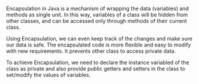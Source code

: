 Encapsulation in Java is a mechanism of wrapping the data (variables) and methods as single unit. In this way, variables of a class will be hidden from other classes, and can be accessed only through methods of their current class.

Using Encapsulation, we can even keep track of the changes and make sure our data is safe. The encapsulated code is more flexible and easy to modify with new requirements. It prevents other class to access private data.

To achieve Encapsulation, we need to declare the instance variabled of the class as private and also provide public getters and setters in the class to set/modify the values of variables.
